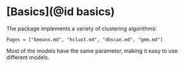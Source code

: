 # [Basics](@id basics)

The package implements a variety of clustering algorithms:

```@contents
Pages = ["kmeans.md", "hclust.md", "dbscan.md", "gmm.md"]
```

Most of the models have the same parameter, making it easy to use different models.